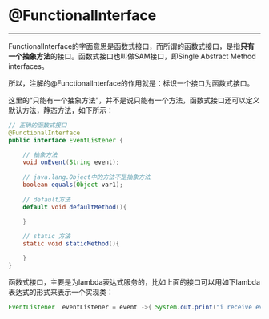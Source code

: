 # @FunctionalInterface

---

FunctionalInterface的字面意思是函数式接口，而所谓的函数式接口，是指**只有一个抽象方法**的接口。函数式接口也叫做SAM接口，即Single Abstract Method interfaces。

所以，注解的@FunctionalInterface的作用就是：标识一个接口为函数式接口。

这里的“只能有一个抽象方法”，并不是说只能有一个方法，函数式接口还可以定义默认方法，静态方法，如下所示：

```java
// 正确的函数式接口
@FunctionalInterface
public interface EventListener {
    
    // 抽象方法
    void onEvent(String event);
 
    // java.lang.Object中的方法不是抽象方法
    boolean equals(Object var1);
 
    // default方法
    default void defaultMethod(){
 
    }

    // static 方法
    static void staticMethod(){

    }
}
```

函数式接口，主要是为lambda表达式服务的， 比如上面的接口可以用如下lambda表达式的形式来表示一个实现类：

```java
EventListener  eventListener = event ->{ System.out.print("i receive event :" + event)  };
```



